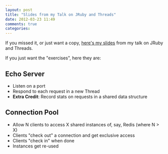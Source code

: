 ```yaml
---
layout: post
title: "Slides from my Talk on JRuby and Threads"
date: 2012-03-23 11:49
comments: true
categories: 
---
```


If you missed it, or just want a copy, [here's my slides][slides] from my talk on JRuby and Threads.

If you just want the "exercises", here they are:

<!-- more -->

## Echo Server

* Listen on a port
* Respond to each request in a new Thread
* **Extra Credit**: Record stats on requests in a shared data structure

## Connection Pool

* Allow N clients to access X shared instances of, say, Redis (where N > X)
* Clients "check out" a connection and get exclusive access
* Clients "check in" when done
* Instances get re-used


[slides]: https://github.com/davetron5000/jruby-and-threads-talk
